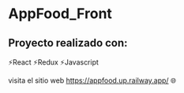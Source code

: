 # AppFood_Front

## Proyecto realizado con:

⚡React
⚡Redux
⚡Javascript

visita el sitio web https://appfood.up.railway.app/ 🌐
